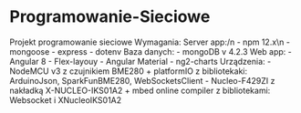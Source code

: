 # Programowanie-Sieciowe
Projekt programowanie sieciowe
Wymagania:
  Server app:/n
    - npm 12.x\n
    - mongoose
    - express
    - dotenv
  Baza danych:
    - mongoDB v 4.2.3
  Web app:
    - Angular 8
    - Flex-layouy
    - Angular Material
    - ng2-charts
  Urządzenia:
    - NodeMCU v3 z czujnikiem BME280 + platformIO z bibliotekaki: ArduinoJson, SparkFunBME280, WebSocketsClient
    - Nucleo-F429ZI z nakładką X-NUCLEO-IKS01A2 + mbed online compiler z bibliotekami: Websocket i XNucleoIKS01A2
    
             
